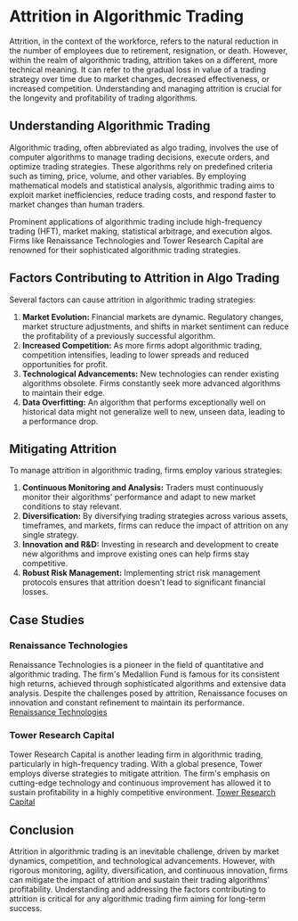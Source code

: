 # Attrition in Algorithmic Trading

Attrition, in the context of the workforce, refers to the natural reduction in the number of employees due to retirement, resignation, or death. However, within the realm of algorithmic trading, attrition takes on a different, more technical meaning. It can refer to the gradual loss in value of a trading strategy over time due to market changes, decreased effectiveness, or increased competition. Understanding and managing attrition is crucial for the longevity and profitability of trading algorithms.

## Understanding Algorithmic Trading

Algorithmic trading, often abbreviated as algo trading, involves the use of computer algorithms to manage trading decisions, execute orders, and optimize trading strategies. These algorithms rely on predefined criteria such as timing, price, volume, and other variables. By employing mathematical models and statistical analysis, algorithmic trading aims to exploit market inefficiencies, reduce trading costs, and respond faster to market changes than human traders.

Prominent applications of algorithmic trading include high-frequency trading (HFT), market making, statistical arbitrage, and execution algos. Firms like Renaissance Technologies and Tower Research Capital are renowned for their sophisticated algorithmic trading strategies.

## Factors Contributing to Attrition in Algo Trading

Several factors can cause attrition in algorithmic trading strategies:

1. **Market Evolution:** Financial markets are dynamic. Regulatory changes, market structure adjustments, and shifts in market sentiment can reduce the profitability of a previously successful algorithm.
2. **Increased Competition:** As more firms adopt algorithmic trading, competition intensifies, leading to lower spreads and reduced opportunities for profit.
3. **Technological Advancements:** New technologies can render existing algorithms obsolete. Firms constantly seek more advanced algorithms to maintain their edge.
4. **Data Overfitting:** An algorithm that performs exceptionally well on historical data might not generalize well to new, unseen data, leading to a performance drop.

## Mitigating Attrition

To manage attrition in algorithmic trading, firms employ various strategies:

1. **Continuous Monitoring and Analysis:** Traders must continuously monitor their algorithms' performance and adapt to new market conditions to stay relevant.
2. **Diversification:** By diversifying trading strategies across various assets, timeframes, and markets, firms can reduce the impact of attrition on any single strategy.
3. **Innovation and R&D:** Investing in research and development to create new algorithms and improve existing ones can help firms stay competitive.
4. **Robust Risk Management:** Implementing strict risk management protocols ensures that attrition doesn't lead to significant financial losses.

## Case Studies

### Renaissance Technologies

Renaissance Technologies is a pioneer in the field of quantitative and algorithmic trading. The firm's Medallion Fund is famous for its consistent high returns, achieved through sophisticated algorithms and extensive data analysis. Despite the challenges posed by attrition, Renaissance focuses on innovation and constant refinement to maintain its performance. [Renaissance Technologies](https://www.rentec.com/Home.action)

### Tower Research Capital

Tower Research Capital is another leading firm in algorithmic trading, particularly in high-frequency trading. With a global presence, Tower employs diverse strategies to mitigate attrition. The firm's emphasis on cutting-edge technology and continuous improvement has allowed it to sustain profitability in a highly competitive environment. [Tower Research Capital](https://www.tower-research.com/)

## Conclusion

Attrition in algorithmic trading is an inevitable challenge, driven by market dynamics, competition, and technological advancements. However, with rigorous monitoring, agility, diversification, and continuous innovation, firms can mitigate the impact of attrition and sustain their trading algorithms' profitability. Understanding and addressing the factors contributing to attrition is critical for any algorithmic trading firm aiming for long-term success.